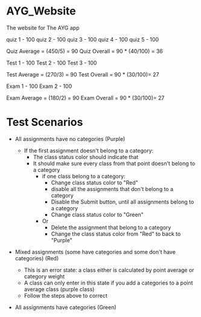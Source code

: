 # AYG_Website
The website for The AYG app

quiz 1  -  100
quiz 2  -  100 
quiz 3  -  100
quiz 4  -  100
quiz 5  -  100 

Quiz Average = (450/5) = 90
Quiz Overall = 90 * (40/100) = 36

Test 1  -  100
Test 2  -  100
Test 3  -  100 

Test Average = (270/3) = 90
Test Overall = 90 * (30/100)= 27

Exam 1  -  100
Exam 2  -  100 

Exam Average = (180/2) = 90
Exam Overall = 90 * (30/100)= 27

# Test Scenarios 
- All assignments have no categories (Purple)
    - If the first assignment doesn't belong to a category: 
        - The class status color should indicate that
        - It should make sure every class from that point doesn't belong to a category 
            - if one class belong to a category: 
                - Change class status color to "Red"
                - disable all the assignments that don't belong to a category
                - Disable the Submit button, until all assignments belong to a category
                - Change class status color to "Green"
            - Or 
                - Delete the assignment that belong to a category 
                - Change the class status color from "Red" to back to "Purple"

- Mixed assignments (some have categories and some don't have categories) (Red)
    - This is an error state: a class either is calculated by point average or category weight
    - A class can only enter in this state if you add a categories to a point average class (purple class)
    - Follow the steps above to correct 
- All assignments have categories (Green)

